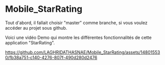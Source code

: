 # Mobile_StarRating

Tout d'abord, il fallait choisir "master" comme branche, si vous voulez accéder au projet sous github.

Voici une vidéo Demo qui montre les différentes fonctionnalités de cette application "StarRating".



https://github.com/LAGHRIDATHASNAE/Mobile_StarRating/assets/148015530/fb38a751-c140-4276-807f-490d280d2476

